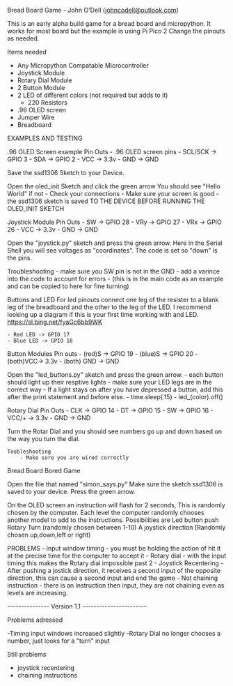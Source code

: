 Bread Board Game - John O'Dell (johncodell@outlook.com)

This is an early alpha build game for a bread board and micropython.
It works for most board but the example is using Pi Pico 2
Change the pinouts as needed.

Items needed
- Any Micropython Compatable Microcontroller
- Joystick Module
- Rotary Dial Module
- 2 Button Module
- 2 LED of different colors (not required but adds to it)
    - 220 Resistors
- .96 OLED screen
- Jumper Wire
- Breadboard

EXAMPLES AND TESTING

.96 OLED Screen example
Pin Outs 
    - .96 OLED screen pins
    - SCL/SCK -> GPIO 3
    - SDA -> GPIO 2
    - VCC -> 3.3v
    - GND -> GND

Save the ssd1306 Sketch to your Device. 

Open the oled_init Sketch and click the green arrow
You should see "Hello World" if not
    - Check your connections
    - Make sure your screen is good
    - the ssd1306 sketch is saved TO THE DEVICE BEFORE 
    RUNNING THE OLED_INIT SKETCH


Joystick Module
Pin Outs 
    - SW -> GPIO 28
    - VRy -> GPIO 27
    - VRx -> GPIO 26
    - VCC -> 3.3v
    - GND -> GND

Open the "joystick.py" sketch and press the green arrow.
Here in the Serial Shell you will see voltages as "coordinates".
The code is set so "down" is the pins.

Troubleshooting
    - make sure you SW pin is not in the GND
    - add a varince into the code to account for errors
        - (this is in the main code as an example and can be copied to here for fine turning)


Buttons and LED
For led pinouts connect one leg of the resister to
a blank leg of the breadboard and the other to the leg
of the LED. I recommend looking up a diagram if this is 
your first time working with and LED. https://sl.bing.net/fyaGc6bb9WK

    - Red LED -> GPIO 17
    - Blue LED -> GPIO 18
Button Modules
Pin outs
    - (red)S -> GPIO 19
    - (blue)S -> GPIO 20
    - (both)VCC-> 3.3v
    - (both) GND -> GND

Open the "led_buttons.py" sketch and press the green arrow.
    - each button should light up their resptive lights
    - make sure your LED legs are in the correct way
    - If a light stays on after you have depressed a button,
    add this after the print statement and before else.
        - time.sleep(.15)
        - led_(color).off()

Rotary Dial
Pin Outs
    - CLK -> GPIO 14
    - DT -> GPIO 15
    - SW -> GPIO 16
    - VCC/+ -> 3.3v
    - GND -> GND

Turn the Rotar Dial and you should see numbers go up and down
based on the way you turn the dial.

    Toubleshooting
        - Make sure you are wired correctly

Bread Board Bored Game

Open the file that named "simon_says.py"
Make sure the sketch ssd1306 is saved to your device.
Press the green arrow.

On the OLED screen an instruction will flash for 2 seconds,
This is randomly chosen by the computer. Each level the computer
randomly chooses another model to add to the instructions.
Possibilities are
Led button push
Rotary Turn (randomly chosen between 1-10)
A joystick direction (Randomly chosen up,down,left or right)

PROBLEMS
    - input window timing
        - you must be holding the action of hit it at the precise time
        for the computer to accept it
    - Rotary dial
        - with the input timing this makes the Rotary dial impossible past
        2
    - Joystick Recentering
        - After pushing a jostick direction, it receives a second input of 
        the opposite direction, this can cause a second input and end the game
    - Not chaining instruction
        - there is an instruction then input, they are not chaining even as levels
        are increasing.

--------------- Version 1.1 -----------------------

Problems adressed

-Timing input windows increased slightly
-Rotary Dial no longer chooses a number, just looks for a "turn" input

Still problems
- joystick recentering
- chaining instructions